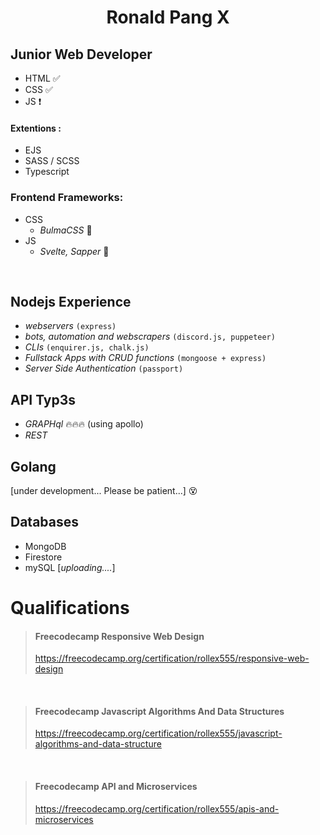 <h1 align="center"> Ronald Pang X</h1>

## Junior Web Developer
- HTML ✅
- CSS ✅
- JS ❗️

#### Extentions : 
- EJS
- SASS / SCSS
- Typescript

### Frontend Frameworks: 
- CSS   
  - *BulmaCSS* 🔆
- JS
  - *Svelte, Sapper* 💯

<br />

## Nodejs Experience
- *webservers* ``` (express) ```
- *bots, automation and webscrapers* ``` (discord.js, puppeteer) ```
- *CLIs* ``` (enquirer.js, chalk.js) ```
- *Fullstack Apps with CRUD functions* ``` (mongoose + express) ```
- *Server Side Authentication* ``` (passport) ```

## API Typ3s
- *GRAPHql* 🔥🔥🔥 (using apollo)
- *REST*

## Golang
[under development... Please be patient...] 😵

## Databases 
- MongoDB
- Firestore
- mySQL [*uploading....*]

# Qualifications 
> #### Freecodecamp Responsive Web Design
> https://freecodecamp.org/certification/rollex555/responsive-web-design

<br /> 

> #### Freecodecamp Javascript Algorithms And Data Structures 
> https://freecodecamp.org/certification/rollex555/javascript-algorithms-and-data-structure

<br /> 

> #### Freecodecamp API and Microservices 
> https://freecodecamp.org/certification/rollex555/apis-and-microservices
